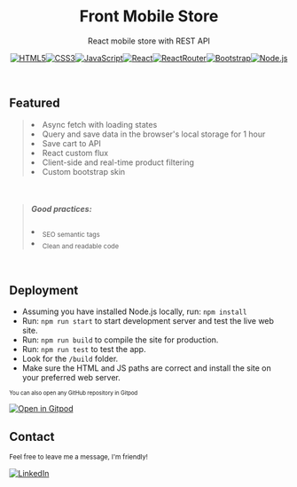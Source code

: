 <h1 align="center">Front Mobile Store</h1>

<p align="center" >
  React mobile store with REST API
</p>

<div align="center">

[![HTML5](https://img.shields.io/badge/HTML5-E34F26?style=for-the-badge&logo=html5&logoColor=white)](https://github.com/alexandresanlim/Badges4-README.md-Profile)[![CSS3](https://img.shields.io/badge/CSS3-1572B6?style=for-the-badge&logo=css3&logoColor=white)](https://github.com/Ileriayo/markdown-badges)[![JavaScript](https://img.shields.io/badge/JavaScript-323330?style=for-the-badge&logo=javascript&logoColor=F7DF1E)]()[![React](https://img.shields.io/badge/React-20232A?style=for-the-badge&logo=react&logoColor=61DAFB)](https://reactjs.org/)[![ReactRouter](https://img.shields.io/badge/React_Router-CA4245?style=for-the-badge&logo=react-router&logoColor=white)](https://reactrouter.com/)[![Bootstrap](https://img.shields.io/badge/Bootstrap-563D7C?style=for-the-badge&logo=bootstrap&logoColor=white)](https://getbootstrap.com/)[![Node.js](https://img.shields.io/badge/Node.js-339933?style=for-the-badge&logo=nodedotjs&logoColor=white)](https://nodejs.org/)
</div>
<br>

## Featured


>   <li>Async fetch with loading states</li>
>   <li>Query and save data in the browser's local storage for 1 hour</li>
>   <li>Save cart to API</li>
>   <li>React custom flux</li>
>   <li>Client-side and real-time product filtering</li>
>   <li>Custom bootstrap skin</li>

<br>

> <h5>Good practices:</h5>
>   <li><sub>SEO semantic tags</sub></li>
>   <li><sub>Clean and readable code</sub></li>

<br>

## Deployment

- Assuming you have installed Node.js locally, run: `npm install`
- Run: `npm run start` to start development server and test the live web site.
- Run: `npm run build` to compile the site for production.
- Run: `npm run test` to test the app.
- Look for the `/build` folder.
- Make sure the HTML and JS paths are correct and install the site on your preferred web server.

<sub><sub>You can also open any GitHub repository in Gitpod</sub></sub> 
  
[![Open in Gitpod](https://gitpod.io/button/open-in-gitpod.svg)](https://gitpod.io/#<your-project-url>)

## Contact

  <sub>Feel free to leave me a message, I'm friendly!</sub>
  
  [![LinkedIn](https://img.shields.io/badge/LinkedIn-0077B5?style=for-the-badge&logo=linkedin&logoColor=white)](https://www.linkedin.com/in/luis-aguado-vicar%C3%ADa-546b33241/)
